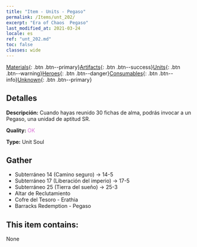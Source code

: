 ```yaml
---
title: "Item - Units - Pegaso"
permalink: /Items/unt_202/
excerpt: "Era of Chaos  Pegaso"
last_modified_at: 2021-03-24
locale: es
ref: "unt_202.md"
toc: false
classes: wide
---
```

 [Materials](/es/Items/){: .btn .btn--primary}[Artifacts](/es/Items/Artifacts/){: .btn .btn--success}[Units](/es/Items/Units/){: .btn .btn--warning}[Heroes](/es/Items/Heroes/){: .btn .btn--danger}[Consumables](/es/Items/Consumables/){: .btn .btn--info}[Unknown](/es/Items/Unknown/){: .btn .btn--primary}

## Detalles
 **Descripción:** Cuando hayas reunido 30 fichas de alma, podrás invocar a un Pegaso, una unidad de aptitud SR.

 **Quality:** <span style="color: #DA70D6">OK</span>

 **Type:** Unit Soul

## Gather

*    Subterráneo 14 (Camino seguro) -> 14-5 
*    Subterráneo 17 (Liberación del imperio) -> 17-5 
*    Subterráneo 25 (Tierra del sueño) -> 25-3 
*    Altar de Reclutamiento 
*    Cofre del Tesoro - Erathia 
*    Barracks Redemption - Pegaso 

## This item contains:

  None

